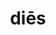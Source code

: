 ---
title: diēs
meaning: day
ch: five
pos: nounfifth
stem: di
genend: ēī
abbgender: m.
abbgender2: masc.
gender: masculine
declension: fifth
derivative: diurnal
mt: yes
mt5thru7: yes
---